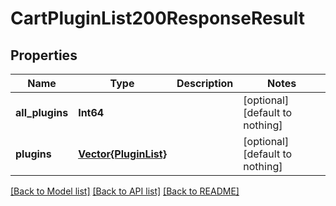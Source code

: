 # CartPluginList200ResponseResult


## Properties
Name | Type | Description | Notes
------------ | ------------- | ------------- | -------------
**all_plugins** | **Int64** |  | [optional] [default to nothing]
**plugins** | [**Vector{PluginList}**](PluginList.md) |  | [optional] [default to nothing]


[[Back to Model list]](../README.md#models) [[Back to API list]](../README.md#api-endpoints) [[Back to README]](../README.md)


